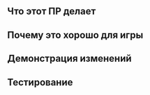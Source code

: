 <!-- **ВАЖНО!!!** Если Ваш ПР содержит много .dmi файлов, которые могут создать излишнюю нагрузку на IconDiffBot2, тогда добавьте в название ПРа тэг [IDB IGNORE] -->
<!-- Например, "Добавил 1kk новых спрайтов [IDB IGNORE]" -->

<!-- Пишите **НИЖЕ** заголовков и **ВЫШЕ** комментариев, иначе ваш текст может не отобразиться. -->
<!-- Возможно совмещать тэги, например balance/tweak
Список тегов для ПРа:
- add: Вы добавляете что-то новое.
- admin: Вы меняете что-то связанное с администрацией. (кнопки, управление, панели, щитспавн и т.д.)
- balance: Вы производите балансировку в игре.
- bugfix: Вы исправили некий баг.
- code_imp: Вы имплементируете новое для билда, не меняя при этом ничего в самой игре.
- config: Вы меняете конфиг или работу SQL.
- del: Вы удаляете что-то из игры.
- experiment: Ваш ПР сделан с целью какого-то эксперимента.
- map Вы меняете только карту.
- local Вы делаете добавляете новый текст на русском или переводите на русский.
- imageadd:  Вы добавили новый спрайт.
- imagedel:  Вы удалили старый спрайт.
- soundadd: Вы добавили новый звук.
- sounddel: Вы удалили старый звук.
- spellcheck: Вы исправили опечатку.
- tweak: Вы внесли незначительную правку.
- refactor: Вы полностью переписали старый код, улучшив его, НО не изменив функционал.
- server: Вы меняете что-то связанное с серверной частью или Github.
- wip: Ваш PR в драфте и планируется длительная разработка.-->

## Что этот ПР делает

<!-- Опишите, что делает ваш пулл-реквест, укажите основные изменения. -->
<!-- В случае исправления бага, укажите ссылку на канал в #баг-репорты-v2 или issue в репозитории. В ином случае, опишите баг и ступени для его воспроизведения. -->

## Почему это хорошо для игры

<!-- Опишите, почему, по вашему, следует добавить эти изменения в игру. -->

## Демонстрация изменений

<!-- Заполните, если Вы меняли спрайты, карту или ваши изменения требуют визуальной демонстрации изменений. -->

## Тестирование

<!-- Как Вы тестировали свои изменения? Ведь тестировали? -->
